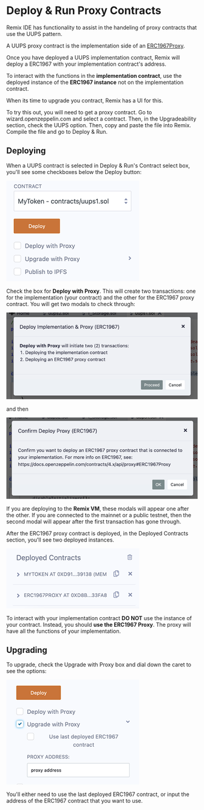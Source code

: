Deploy & Run Proxy Contracts
============================

Remix IDE has functionality to assist in the handeling of proxy contracts that use the UUPS pattern.

A UUPS proxy contract is the implementation side of an [ERC1967Proxy](https://eips.ethereum.org/EIPS/eip-1967).  

Once you have deployed a UUPS implementation contract, Remix will deploy a ERC1967 with your implementation contract's address.  

To interact with the functions in the **implementation contract**, use the deployed instance of the **ERC1967 instance** not on the implementation contract.  

When its time to upgrade you contract, Remix has a UI for this.  

To try this out, you will need to get a proxy contract. Go to wizard.openzeppelin.com and select a contract. Then, in the Upgradeability section, check the UUPS option. Then, copy and paste the file into Remix.  Compile the file and go to Deploy & Run.

## Deploying
When a UUPS contract is selected in Deploy & Run's Contract select box, you'll see some checkboxes below the Deploy button:

![](images/a-proxy-deploy1-noParams.png)

Check the box for **Deploy with Proxy**. This will create two transactions: one for the implementation (your contract) and the other for the ERC1967 proxy contract. You will get two modals to check through:

![](images/a-proxy-modal1.png)

and then

![](images/a-proxy-modal2.png)

If you are deploying to the **Remix VM**, these modals will appear one after the other. If you are connected to the mainnet or a public testnet, then the second modal will appear after the first transaction has gone through.

After the ERC1967 proxy contract is deployed, in the Deployed Contracts section, you'll see two deployed instances.

![](images/a-deployed-instances.png)

To interact with your implementation contract **DO NOT** use the instance of your contract. Instead, you should **use the ERC1967 Proxy**. The proxy will have all the functions of your implementation.

## Upgrading

To upgrade, check the Upgrade with Proxy box and dial down the caret to see the options:

![](images/a-proxy-upgrade.png)

You'll either need to use the last deployed ERC1967 contract, or input the address of the ERC1967 contract that you want to use.